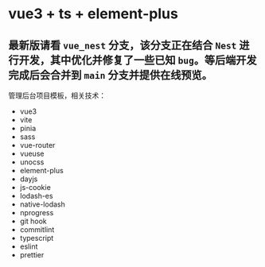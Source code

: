 # vue3 + ts + element-plus

## 最新版请看 `vue_nest` 分支，该分支正在结合 `Nest` 进行开发，其中优化并修复了一些已知 `bug`。等后端开发完成后会合并到 `main` 分支并提供在线预览。

管理后台项目模板，相关技术：

- vue3
- vite
- pinia
- sass
- vue-router
- vueuse
- unocss
- element-plus
- dayjs
- js-cookie
- lodash-es
- native-lodash
- nprogress
- git hook
- commitlint
- typescript
- eslint
- prettier
